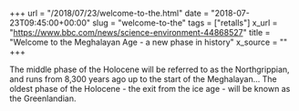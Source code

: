 +++
url = "/2018/07/23/welcome-to-the.html"
date = "2018-07-23T09:45:00+00:00"
slug = "welcome-to-the"
tags = ["retalls"]
x_url = "https://www.bbc.com/news/science-environment-44868527"
title = "Welcome to the Meghalayan Age - a new phase in history"
x_source = ""
+++


The middle phase of the Holocene will be referred to as the Northgrippian, and runs from 8,300 years ago up to the start of the Meghalayan… The oldest phase of the Holocene - the exit from the ice age - will be known as the Greenlandian.
